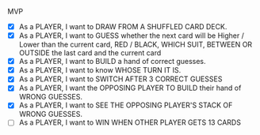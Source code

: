 MVP

- [x] As a PLAYER, I want to DRAW FROM A SHUFFLED CARD DECK.
- [x] As a PLAYER, I want to GUESS whether the next card will be Higher / Lower than the current card, RED / BLACK, WHICH SUIT, BETWEEN OR OUTSIDE the last card and the current card
- [x] As a PLAYER, I want to BUILD a hand of correct guesses.
- [x] As a PLAYER, I want to know WHOSE TURN IT IS.
- [x] As a PLAYER, I want to SWITCH AFTER 3 CORRECT GUESSES
- [x] As a PLAYER, I want the OPPOSING PLAYER TO BUILD their hand of WRONG GUESSES.
- [x] As a PLAYER, I want to SEE THE OPPOSING PLAYER'S STACK OF WRONG GUESSES.
- [ ] As a PLAYER, I want to WIN WHEN OTHER PLAYER GETS 13 CARDS

